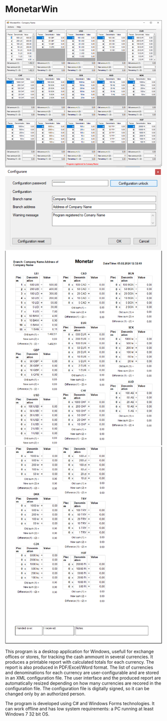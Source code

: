 # MonetarWin

![ScreenShot](https://raw.githubusercontent.com/0sAND1s/MonetarWin/main/FormMain.png)
![ScreenShot](https://raw.githubusercontent.com/0sAND1s/MonetarWin/main/Configuration.png)
![ScreenShot](https://raw.githubusercontent.com/0sAND1s/MonetarWin/main/ReportPage1.png)
![ScreenShot](https://raw.githubusercontent.com/0sAND1s/MonetarWin/main/ReportPage2.png)

This program is a desktop application for Windows, usefull for exchange offices or stores, for tracking the cash ammount in several currencies.
It produces a printable report with calculated totals for each currency. The report is also produced in PDF/Excel/Word format.
The list of currencies and denominations for each currency are user-configurable and are stored in an XML configuration file.
The user interface and the produced report are automatically resized depending on how many currencies are recored in the configuration file.
The configuration file is digitally signed, so it can be changed only by an authorized person.

The program is developed using C# and Windows Forms technologies. It can work offline and has low system requirements: a PC running at least Windows 7 32 bit OS.